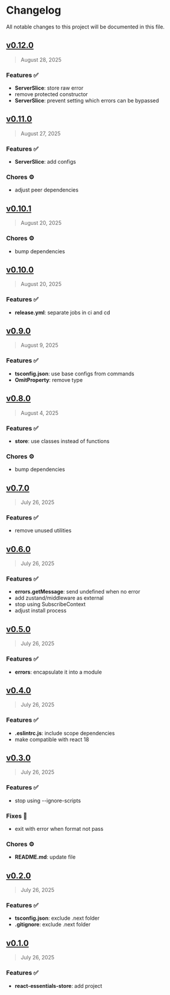 # Changelog

All notable changes to this project will be documented in this file.

## [v0.12.0](https://github.com/agusmgarcia/react-essentials/tree/@agusmgarcia/react-essentials-store@v0.12.0)

> August 28, 2025

### Features ✅

- **ServerSlice**: store raw error
- remove protected constructor
- **ServerSlice**: prevent setting which errors can be bypassed

## [v0.11.0](https://github.com/agusmgarcia/react-essentials/tree/@agusmgarcia/react-essentials-store@v0.11.0)

> August 27, 2025

### Features ✅

- **ServerSlice**: add configs

### Chores ⚙️

- adjust peer dependencies

## [v0.10.1](https://github.com/agusmgarcia/react-essentials/tree/@agusmgarcia/react-essentials-store@v0.10.1)

> August 20, 2025

### Chores ⚙️

- bump dependencies

## [v0.10.0](https://github.com/agusmgarcia/react-essentials/tree/@agusmgarcia/react-essentials-store@v0.10.0)

> August 20, 2025

### Features ✅

- **release.yml**: separate jobs in ci and cd

## [v0.9.0](https://github.com/agusmgarcia/react-essentials/tree/@agusmgarcia/react-essentials-store@v0.9.0)

> August 9, 2025

### Features ✅

- **tsconfig.json**: use base configs from commands
- **OmitProperty**: remove type

## [v0.8.0](https://github.com/agusmgarcia/react-essentials/tree/@agusmgarcia/react-essentials-store@v0.8.0)

> August 4, 2025

### Features ✅

- **store**: use classes instead of functions

### Chores ⚙️

- bump dependencies

## [v0.7.0](https://github.com/agusmgarcia/react-essentials/tree/@agusmgarcia/react-essentials-store@v0.7.0)

> July 26, 2025

### Features ✅

- remove unused utilities

## [v0.6.0](https://github.com/agusmgarcia/react-essentials/tree/@agusmgarcia/react-essentials-store@v0.6.0)

> July 26, 2025

### Features ✅

- **errors.getMessage**: send undefined when no error
- add zustand/middleware as external
- stop using SubscribeContext
- adjust install process

## [v0.5.0](https://github.com/agusmgarcia/react-essentials/tree/@agusmgarcia/react-essentials-store@v0.5.0)

> July 26, 2025

### Features ✅

- **errors**: encapsulate it into a module

## [v0.4.0](https://github.com/agusmgarcia/react-essentials/tree/@agusmgarcia/react-essentials-store@v0.4.0)

> July 26, 2025

### Features ✅

- **.eslintrc.js**: include scope dependencies
- make compatible with react 18

## [v0.3.0](https://github.com/agusmgarcia/react-essentials/tree/@agusmgarcia/react-essentials-store@v0.3.0)

> July 26, 2025

### Features ✅

- stop using --ignore-scripts

### Fixes 🎯

- exit with error when format not pass

### Chores ⚙️

- **README.md**: update file

## [v0.2.0](https://github.com/agusmgarcia/react-essentials/tree/@agusmgarcia/react-essentials-store@v0.2.0)

> July 26, 2025

### Features ✅

- **tsconfig.json**: exclude .next folder
- **.gitignore**: exclude .next folder

## [v0.1.0](https://github.com/agusmgarcia/react-essentials/tree/@agusmgarcia/react-essentials-store@v0.1.0)

> July 26, 2025

### Features ✅

- **react-essentials-store**: add project
